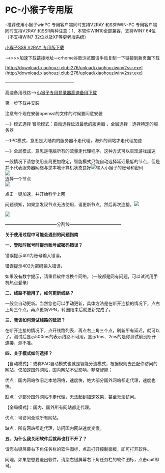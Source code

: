 # PC-小猴子专用版

–推荐使用小猴子winPC 专用客户端同时支持V2RAY 和SSRWIN-PC 专用客户端同时支持V2RAY 和SSR两种注意：1、本软件WIN10全部兼容、支持WIN7 64位（不支持WIN7 32位以及XP等更老版系统）

[小猴子SSR V2RAY 专用版下载](https://www.shenlejiang.xyz/upload/xiaohouziwinv2ssr.exe)

—-&gt;&gt;&gt;&gt;加速下载链接地址—crhome谷歌浏览器请手动复制一下链接到新页面下载

[http://download.xiaohouzi.club:276/upload/xiaohouziwinv2ssr.exe](http://download.xiaohouzi.club:276/upload/xiaohouziwinv2ssr.exe)

————————————————

高速备用线路—&gt;[小猴子专用登录器高速备用下载](http://34.96.136.54/xiaohouziwinv2ssr.exe)

第一步下载并安装

注意有个现在安装openssl的文件的时候要同意安装

—》模式选择 智能模式：自动选择延迟最低的服务器 ，全局选择：选择特定的服务器

—》PC模式，意思是大陆内的服务器不走代理，海外的网站才走代理加速

—》全局模式，意思是电脑所有的流量走代理程序，这种方式可以实现游戏加速

一般情况下请您使用全局更加稳定，智能模式只能自动选择延迟最低的节点，但是并不代表服务器网络与您本地计算机状态良好![](https://www.shenlejiang.xyz/wp-content/uploads/2020/04/v01.png)输入小猴子的账号和密码  
![](https://www.shenlejiang.xyz/wp-content/uploads/2020/04/v02.png)  
选择一个节点  
![](https://www.shenlejiang.xyz/wp-content/uploads/2020/04/v03.png)

点击一键加速，并开始科学上网

问题须知，如果您发现节点无法使用，请更新节点，然后再次连接。![](https://www.shenlejiang.xyz/wp-content/uploads/2020/05/TIM%E5%9B%BE%E7%89%8720200527002907.png)

![](https://www.shenlejiang.xyz/wp-content/uploads/2020/05/TIM%E5%9B%BE%E7%89%8720200527002945.png)

————————————分割线————————————

**关于使用过程中可能会遇到的问题指南**

**一、登陆时账号时提示账号或密码错误？**

错误提示401为账号输入错误，

错误提示402为密码输入错误，

如果没有数字提示，请重启软件或换个网络。（一般都是网有问题，可以试试用手机热点登录）

**二、线路不能用了，如何更新线路？**

一般会自动更新。当然您也可以手动更新，具体方法是在断开连接的情况下，点右上角三个点，再点更新VPN，转圈结束后就更新完成了。

**三、我该如何测试线路的延迟？**

在断开连接的情况下，点开线路列表，再点右上角三个点，刷新所有延迟，就可以了。测试后显示500ms的表示线路不可用。显示1ms、2ms的是你测试前没断开连接，测不准。

**四、关于模式如何选择？**

【自动模式】：或称PAC自动模式也就是智能分流模式，根据规则去匹配你访问的网站，仅加速国外网站，国内网站不受影响，非常智能；

优点：国内网站依旧走本地网络，速度快，绝大部分国外网站都走代理，速度也快。

缺点：少部分国外网站不走代理，无法起到加速效果，甚至无法访问。

【全局模式】：国内、国外所有网站都走代理。

优点：可访问全球所有网站。

缺点：所有网站都走代理，访问国内网站速度变慢。

**五、为什么我关闭软件后就再也打不开了？**

请您右键屏幕右下角任务栏的软件图标，点击打开控制面板，即可打开软件。

同理，如果您想要退出软件，请您右键屏幕右下角任务栏的软件图标，点击quit即可。


